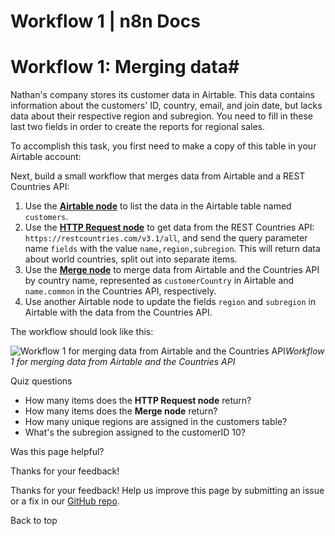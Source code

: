 # Workflow 1 | n8n Docs

[ ](https://github.com/n8n-io/n8n-docs/edit/main/docs/courses/level-two/chapter-5/chapter-5.1.md "Edit this page")

# Workflow 1: Merging data#

Nathan's company stores its customer data in Airtable. This data contains information about the customers' ID, country, email, and join date, but lacks data about their respective region and subregion. You need to fill in these last two fields in order to create the reports for regional sales.

To accomplish this task, you first need to make a copy of this table in your Airtable account:

Next, build a small workflow that merges data from Airtable and a REST Countries API:

  1. Use the [**Airtable node**](../../../../integrations/builtin/app-nodes/n8n-nodes-base.airtable/) to list the data in the Airtable table named `customers`.
  2. Use the [**HTTP Request node**](../../../../integrations/builtin/core-nodes/n8n-nodes-base.httprequest/) to get data from the REST Countries API: `https://restcountries.com/v3.1/all`, and send the query parameter name `fields` with the value `name,region,subregion`. This will return data about world countries, split out into separate items.
  3. Use the [**Merge node**](../../../../integrations/builtin/core-nodes/n8n-nodes-base.merge/) to merge data from Airtable and the Countries API by country name, represented as `customerCountry` in Airtable and `name.common` in the Countries API, respectively.
  4. Use another Airtable node to update the fields `region` and `subregion` in Airtable with the data from the Countries API.

The workflow should look like this:

![Workflow 1 for merging data from Airtable and the Countries API](/_images/courses/level-two/chapter-five/workflow1.png)_Workflow 1 for merging data from Airtable and the Countries API_

Quiz questions

  * How many items does the **HTTP Request node** return?
  * How many items does the **Merge node** return?
  * How many unique regions are assigned in the customers table?
  * What's the subregion assigned to the customerID 10?

Was this page helpful? 

Thanks for your feedback! 

Thanks for your feedback! Help us improve this page by submitting an issue or a fix in our [GitHub repo](https://github.com/n8n-io/n8n-docs). 

Back to top
